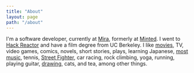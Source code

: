 ```yaml
---
title: "About"
layout: page
path: "/about"
---
```


I'm a software developer, currently at [Mira](https://www.getmira.com), formerly at [Minted](https://www.minted.com). I went to [Hack Reactor](http://www.hackreactor.com) and have a film degree from UC Berkeley. I like [movies](https://letterboxd.com/concreted/), TV, video games, comics, novels, short stories, plays, learning Japanese, [most music](https://www.last.fm/user/concrete_d), tennis, [Street Fighter](https://v-league.pro/player/sawa-cd/profile), car racing, rock climbing, yoga, running, playing guitar, [drawing](http://concreted.imgur.com/), cats, and tea, among other things.

